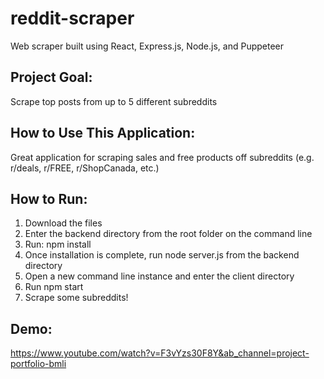 # reddit-scraper

Web scraper built using React, Express.js, Node.js, and Puppeteer

## Project Goal:

Scrape top posts from up to 5 different subreddits

## How to Use This Application:

Great application for scraping sales and free products off subreddits (e.g. r/deals, r/FREE, r/ShopCanada, etc.)

## How to Run:

1. Download the files
2. Enter the backend directory from the root folder on the command line
3. Run: npm install 
4. Once installation is complete, run node server.js from the backend directory
5. Open a new command line instance and enter the client directory
6. Run npm start
7. Scrape some subreddits!

## Demo:
https://www.youtube.com/watch?v=F3vYzs30F8Y&ab_channel=project-portfolio-bmli
